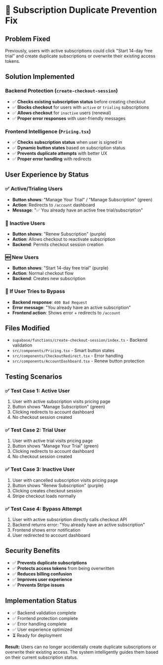 # 🔐 Subscription Duplicate Prevention Fix

## Problem Fixed
Previously, users with active subscriptions could click "Start 14-day free trial" and create duplicate subscriptions or overwrite their existing access tokens.

## Solution Implemented

### Backend Protection (`create-checkout-session`)
- ✅ **Checks existing subscription status** before creating checkout
- ✅ **Blocks checkout** for users with `active` or `trialing` subscriptions
- ✅ **Allows checkout** for `inactive` users (renewal)
- ✅ **Proper error responses** with user-friendly messages

### Frontend Intelligence (`Pricing.tsx`)
- ✅ **Checks subscription status** when user is signed in
- ✅ **Dynamic button states** based on subscription status
- ✅ **Prevents duplicate attempts** with better UX
- ✅ **Proper error handling** with redirects

## User Experience by Status

### ✅ **Active/Trialing Users**
- **Button shows**: "Manage Your Trial" / "Manage Subscription" (green)
- **Action**: Redirects to `/account` dashboard
- **Message**: "✅ You already have an active free trial/subscription"

### 🔄 **Inactive Users** 
- **Button shows**: "Renew Subscription" (purple)
- **Action**: Allows checkout to reactivate subscription
- **Backend**: Permits checkout session creation

### 🆕 **New Users**
- **Button shows**: "Start 14-day free trial" (purple)
- **Action**: Normal checkout flow
- **Backend**: Creates new subscription

### 🚫 **If User Tries to Bypass**
- **Backend response**: `400 Bad Request`
- **Error message**: "You already have an active subscription"
- **Frontend action**: Shows error + redirects to `/account`

## Files Modified
- `supabase/functions/create-checkout-session/index.ts` - Backend validation
- `src/components/Pricing.tsx` - Smart button states
- `src/components/CheckoutRedirect.tsx` - Error handling
- `src/components/AccountDashboard.tsx` - Renew button protection

## Testing Scenarios

### ✅ **Test Case 1: Active User**
1. User with active subscription visits pricing page
2. Button shows "Manage Subscription" (green)
3. Clicking redirects to account dashboard
4. No checkout session created

### ✅ **Test Case 2: Trial User**
1. User with active trial visits pricing page
2. Button shows "Manage Your Trial" (green)
3. Clicking redirects to account dashboard
4. No checkout session created

### ✅ **Test Case 3: Inactive User**
1. User with cancelled subscription visits pricing page
2. Button shows "Renew Subscription" (purple)
3. Clicking creates checkout session
4. Stripe checkout loads normally

### ✅ **Test Case 4: Bypass Attempt**
1. User with active subscription directly calls checkout API
2. Backend returns error: "You already have an active subscription"
3. Frontend shows error notification
4. User redirected to account dashboard

## Security Benefits
- ✅ **Prevents duplicate subscriptions**
- ✅ **Protects access tokens** from being overwritten
- ✅ **Reduces billing confusion**
- ✅ **Improves user experience**
- ✅ **Prevents Stripe issues**

## Implementation Status
- ✅ Backend validation complete
- ✅ Frontend protection complete
- ✅ Error handling complete
- ✅ User experience optimized
- ⏳ Ready for deployment

**Result:** Users can no longer accidentally create duplicate subscriptions or overwrite their existing access. The system intelligently guides them based on their current subscription status. 
